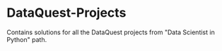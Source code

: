 # DataQuest-Projects
Contains solutions for all the DataQuest projects from "Data Scientist in Python" path.
